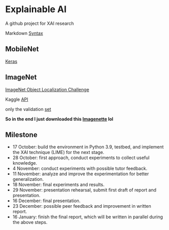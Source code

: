 # Explainable AI
A github project for XAI research

Markdown [Syntax](https://www.markdownguide.org/basic-syntax/#links)
## MobileNet
[Keras](https://keras.io/api/applications/mobilenet/)

## ImageNet

[ImageNet Object Localization Challenge](https://www.kaggle.com/competitions/imagenet-object-localization-challenge/data)

Kaggle [API](https://github.com/Kaggle/kaggle-api)

only the validation [set](https://www.kaggle.com/code/fbernuy/download-validation-set) 

**So in the end I just downloaded this [Imagenette](https://s3.amazonaws.com/fast-ai-imageclas/imagenette2-320.tgz) lol**

## Milestone

- 17 October: build the environment in Python 3.9, testbed, and implement the XAI technique (LIME)
for the next stage.
- 28 October: first approach, conduct experiments to collect useful knowledge.
- 4 November: conduct experiments with possible tutor feedback.
- 11 November: analyze and improve the experimentation for better generalization.
- 18 November: final experiments and results.
- 29 November: presentation rehearsal, submit first draft of report and presentation.
- 16 December: final presentation.
- 23 December: possible peer feedback and improvement in written report.
- 16 January: finish the final report, which will be written in parallel during the above steps.

